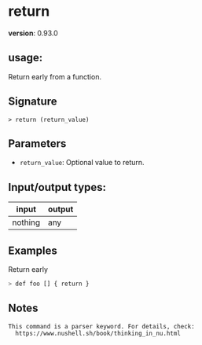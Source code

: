 # return

**version**: 0.93.0

## **usage**:

Return early from a function.

## Signature

`> return (return_value)`

## Parameters

- `return_value`: Optional value to return.

## Input/output types:

| input   | output |
| ------- | ------ |
| nothing | any    |

## Examples

Return early

```bash
> def foo [] { return }
```

## Notes

```text
This command is a parser keyword. For details, check:
  https://www.nushell.sh/book/thinking_in_nu.html
```
